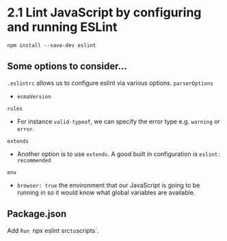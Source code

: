 # 2.1 Lint JavaScript by configuring and running ESLint

`npm install --save-dev eslint`

## Some options to consider...
`.eslintrc` allows us to configure eslint via various options.
`parserOptions`
- `ecmaVersion`

`rules`
-  For instance `valid-typeof`, we can specify the error type e.g. `warning` or `error`.

`extends`
- Another option is to use `extends`. A good built in configuration is `eslint: recommended`

`env`
- `browser: true` the environment that our JavaScript is going to be running in so it would know what global variables are available.

## Package.json
Add `Run `npx eslint src` to `scripts`.
